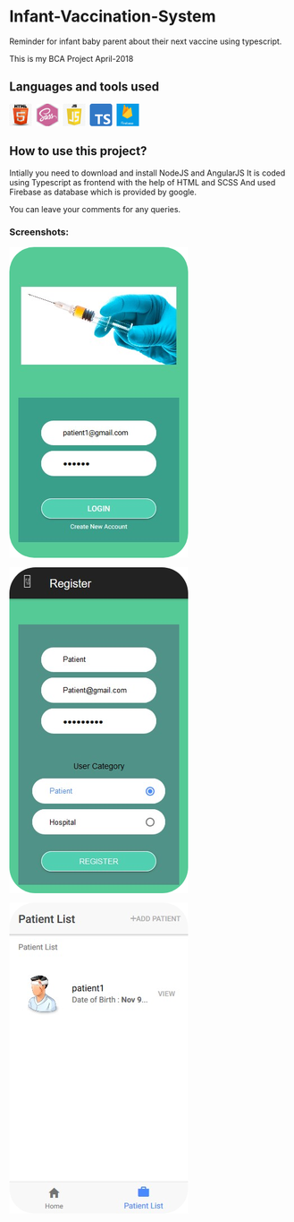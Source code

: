# Infant-Vaccination-System
Reminder for infant baby parent about their next vaccine using typescript.

This is my BCA Project April-2018

## Languages and tools used
<div>
  <img src="Screenshots/html.png" title="HTML" alt="HTML" width="40" height="40"/>&nbsp;
  <img src="Screenshots/scss.jpg" title="SCSS" alt="CSS" width="40" height="40"/>&nbsp;
  <img src="Screenshots/javascript.png" title="JavaScript" alt="JavaScript" width="40" height="40"/>&nbsp; 
  <img src="Screenshots/typescript.png" title="TypeScript" alt="TypeScript" width="40" height="40"/>&nbsp; 
  <img src="Screenshots/firebase.jpg" title="Firebase" alt="Firebase" width="40" height="40"/>&nbsp; 
</div> 

## How to use this project?
Intially you need to download and install NodeJS and AngularJS
It is coded using Typescript as frontend with the help of HTML and SCSS
And used Firebase as database which is provided by google.

You can leave your comments for any queries.

### Screenshots:

![Dashboard](Screenshots/Home-modified.png)

![Dashboard](Screenshots/Home_Patient-modified.png)

![Dashboard](Screenshots/Patient-modified.png)
